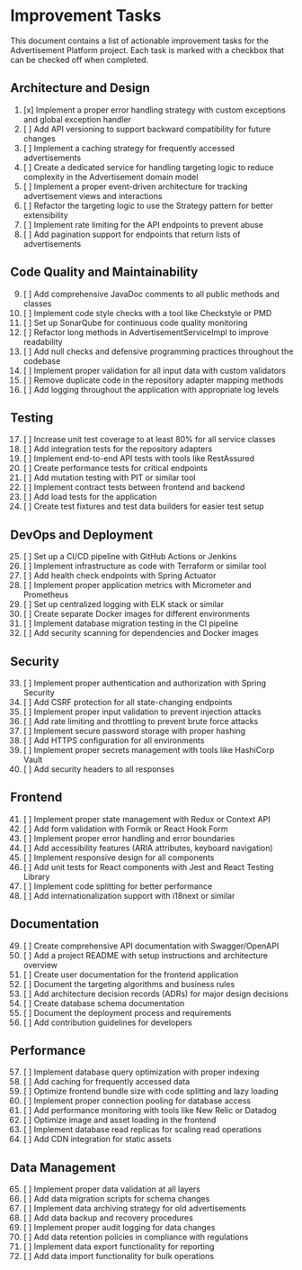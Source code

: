 # Improvement Tasks

This document contains a list of actionable improvement tasks for the Advertisement Platform project. Each task is marked with a checkbox that can be checked off when completed.

## Architecture and Design

1. [x] Implement a proper error handling strategy with custom exceptions and global exception handler
2. [ ] Add API versioning to support backward compatibility for future changes
3. [ ] Implement a caching strategy for frequently accessed advertisements
4. [ ] Create a dedicated service for handling targeting logic to reduce complexity in the Advertisement domain model
5. [ ] Implement a proper event-driven architecture for tracking advertisement views and interactions
6. [ ] Refactor the targeting logic to use the Strategy pattern for better extensibility
7. [ ] Implement rate limiting for the API endpoints to prevent abuse
8. [ ] Add pagination support for endpoints that return lists of advertisements

## Code Quality and Maintainability

9. [ ] Add comprehensive JavaDoc comments to all public methods and classes
10. [ ] Implement code style checks with a tool like Checkstyle or PMD
11. [ ] Set up SonarQube for continuous code quality monitoring
12. [ ] Refactor long methods in AdvertisementServiceImpl to improve readability
13. [ ] Add null checks and defensive programming practices throughout the codebase
14. [ ] Implement proper validation for all input data with custom validators
15. [ ] Remove duplicate code in the repository adapter mapping methods
16. [ ] Add logging throughout the application with appropriate log levels

## Testing

17. [ ] Increase unit test coverage to at least 80% for all service classes
18. [ ] Add integration tests for the repository adapters
19. [ ] Implement end-to-end API tests with tools like RestAssured
20. [ ] Create performance tests for critical endpoints
21. [ ] Add mutation testing with PIT or similar tool
22. [ ] Implement contract tests between frontend and backend
23. [ ] Add load tests for the application
24. [ ] Create test fixtures and test data builders for easier test setup

## DevOps and Deployment

25. [ ] Set up a CI/CD pipeline with GitHub Actions or Jenkins
26. [ ] Implement infrastructure as code with Terraform or similar tool
27. [ ] Add health check endpoints with Spring Actuator
28. [ ] Implement proper application metrics with Micrometer and Prometheus
29. [ ] Set up centralized logging with ELK stack or similar
30. [ ] Create separate Docker images for different environments
31. [ ] Implement database migration testing in the CI pipeline
32. [ ] Add security scanning for dependencies and Docker images

## Security

33. [ ] Implement proper authentication and authorization with Spring Security
34. [ ] Add CSRF protection for all state-changing endpoints
35. [ ] Implement proper input validation to prevent injection attacks
36. [ ] Add rate limiting and throttling to prevent brute force attacks
37. [ ] Implement secure password storage with proper hashing
38. [ ] Add HTTPS configuration for all environments
39. [ ] Implement proper secrets management with tools like HashiCorp Vault
40. [ ] Add security headers to all responses

## Frontend

41. [ ] Implement proper state management with Redux or Context API
42. [ ] Add form validation with Formik or React Hook Form
43. [ ] Implement proper error handling and error boundaries
44. [ ] Add accessibility features (ARIA attributes, keyboard navigation)
45. [ ] Implement responsive design for all components
46. [ ] Add unit tests for React components with Jest and React Testing Library
47. [ ] Implement code splitting for better performance
48. [ ] Add internationalization support with i18next or similar

## Documentation

49. [ ] Create comprehensive API documentation with Swagger/OpenAPI
50. [ ] Add a project README with setup instructions and architecture overview
51. [ ] Create user documentation for the frontend application
52. [ ] Document the targeting algorithms and business rules
53. [ ] Add architecture decision records (ADRs) for major design decisions
54. [ ] Create database schema documentation
55. [ ] Document the deployment process and requirements
56. [ ] Add contribution guidelines for developers

## Performance

57. [ ] Implement database query optimization with proper indexing
58. [ ] Add caching for frequently accessed data
59. [ ] Optimize frontend bundle size with code splitting and lazy loading
60. [ ] Implement proper connection pooling for database access
61. [ ] Add performance monitoring with tools like New Relic or Datadog
62. [ ] Optimize image and asset loading in the frontend
63. [ ] Implement database read replicas for scaling read operations
64. [ ] Add CDN integration for static assets

## Data Management

65. [ ] Implement proper data validation at all layers
66. [ ] Add data migration scripts for schema changes
67. [ ] Implement data archiving strategy for old advertisements
68. [ ] Add data backup and recovery procedures
69. [ ] Implement proper audit logging for data changes
70. [ ] Add data retention policies in compliance with regulations
71. [ ] Implement data export functionality for reporting
72. [ ] Add data import functionality for bulk operations